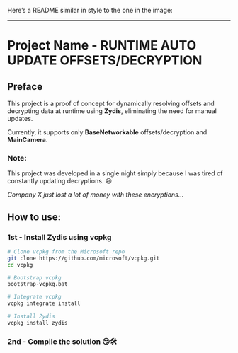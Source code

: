 Here’s a README similar in style to the one in the image:  

---

# **Project Name - RUNTIME AUTO UPDATE OFFSETS/DECRYPTION**

## **Preface**  
This project is a proof of concept for dynamically resolving offsets and decrypting data at runtime using **Zydis**, eliminating the need for manual updates.  

Currently, it supports only **BaseNetworkable** offsets/decryption and **MainCamera**.  

### **Note:**  
This project was developed in a single night simply because I was tired of constantly updating decryptions. 😆  

_Company X just lost a lot of money with these encryptions..._  

## **How to use:**  

### **1st - Install Zydis using vcpkg**  

```bash
# Clone vcpkg from the Microsoft repo
git clone https://github.com/microsoft/vcpkg.git
cd vcpkg

# Bootstrap vcpkg
bootstrap-vcpkg.bat

# Integrate vcpkg
vcpkg integrate install

# Install Zydis
vcpkg install zydis
```

### **2nd - Compile the solution** 😏🛠  
